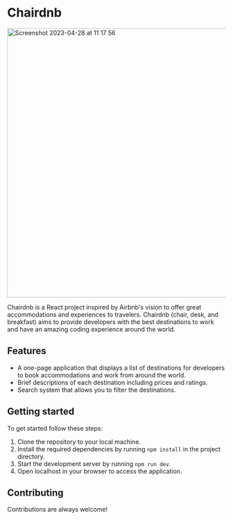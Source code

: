 # Chairdnb

<img width="622" alt="Screenshot 2023-04-28 at 11 17 56" src="https://github.com/sebastianroar/Chairdnb/assets/112570917/60871739-5447-40f6-9fb7-d601c59e677b">

Chairdnb is a React project inspired by Airbnb's vision to offer great accommodations and experiences to travelers. Chairdnb (chair, desk, and breakfast) aims to provide developers with the best destinations to work and have an amazing coding experience around the world.

## Features

- A one-page application that displays a list of destinations for developers to book accommodations and work from around the world.
- Brief descriptions of each destination including prices and ratings.
- Search system that allows you to filter the destinations.

## Getting started

To get started follow these steps:

1. Clone the repository to your local machine.
2. Install the required dependencies by running `npm install` in the project directory.
3. Start the development server by running `npm run dev`.
4. Open localhost in your browser to access the application.

## Contributing

Contributions are always welcome!
